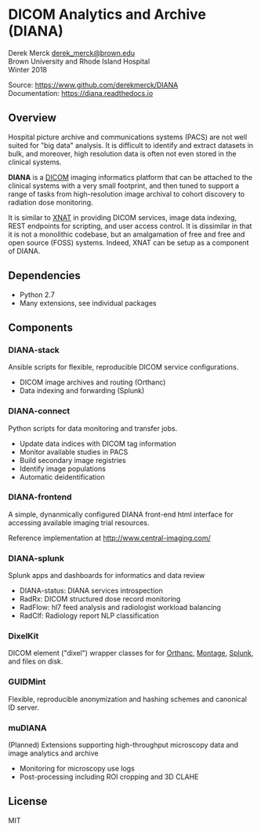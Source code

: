 # DICOM Analytics and Archive (DIANA)

Derek Merck <derek_merck@brown.edu>  
Brown University and Rhode Island Hospital  
Winter 2018

Source: <https://www.github.com/derekmerck/DIANA>  
Documentation: <https://diana.readthedocs.io>


## Overview

Hospital picture archive and communications systems (PACS) are not well suited for "big data" analysis.  It is difficult to identify and extract datasets in bulk, and moreover, high resolution data is often not even stored in the clinical systems.

**DIANA** is a [DICOM][] imaging informatics platform that can be attached to the clinical systems with a very small footprint, and then tuned to support a range of tasks from high-resolution image archival to cohort discovery to radiation dose monitoring.

It is similar to [XNAT][] in providing DICOM services, image data indexing, REST endpoints for scripting, and user access control.  It is dissimilar in that it is not a monolithic codebase, but an amalgamation of free and free and open source (FOSS) systems.  Indeed, XNAT can be setup as a component of DIANA.

[DICOM]: http://dicom.nema.org
[XNAT]:  http://www.xnat.org


## Dependencies

- Python 2.7
- Many extensions, see individual packages


## Components

### DIANA-stack
Ansible scripts for flexible, reproducible DICOM service configurations.

* DICOM image archives and routing (Orthanc)
* Data indexing and forwarding (Splunk)


### DIANA-connect
Python scripts for data monitoring and transfer jobs.

* Update data indices with DICOM tag information
* Monitor available studies in PACS
* Build secondary image registries
* Identify image populations
* Automatic deidentification


### DIANA-frontend
A simple, dynanmically configured DIANA front-end html interface for accessing available imaging trial resources.

Reference implementation at <http://www.central-imaging.com/>


### DIANA-splunk
Splunk apps and dashboards for informatics and data review

* DIANA-status: DIANA services introspection
* RadRx: DICOM structured dose record monitoring
* RadFlow: hl7 feed analysis and radiologist workload balancing
* RadClf: Radiology report NLP classification


### DixelKit
DICOM element ("dixel") wrapper classes for for [Orthanc][], [Montage][], [Splunk][], and files on disk.

[Orthanc]: https://orthanc.chu.ulg.ac.be
[Splunk]: https://www.splunk.com
[Montage]: https://www.nuance.com/healthcare/medical-imaging/mpower-clinical-analytics.html


### GUIDMint
Flexible, reproducible anonymization and hashing schemes and canonical ID server.


### muDIANA
(Planned)  Extensions supporting high-throughput microscopy data and image analytics and archive

* Monitoring for microscopy use logs
* Post-processing including ROI cropping and 3D CLAHE


## License

MIT

